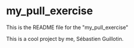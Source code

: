 # my_pull_exercise

This is the README file for the "my_pull_exercise"

This is a cool project by me, Sébastien Guillotin.
